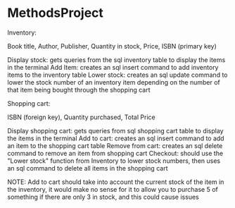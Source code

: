 # MethodsProject

Inventory:

Book title, Author, Publisher, Quantity in stock, Price, ISBN (primary key)

Display stock: gets queries from the sql inventory table to display the items in the terminal
Add Item: creates an sql insert command to add inventory items to the inventory table
Lower stock: creates an sql update command to lower the stock number of an inventory item depending on the number of that item being bought through the shopping cart

Shopping cart:

ISBN (foreign key), Quantity purchased, Total Price

Display shopping cart: gets queries from sql shopping cart table to display the items in the terminal
Add to cart: creates an sql insert command to add an item to the shopping cart table
Remove from cart: creates an sql delete command to remove an item from shopping cart
Checkout: should use the "Lower stock" function from Inventory to lower stock numbers, then uses an sql command to delete all items in the shopping cart

NOTE: Add to cart should take into account the current stock of the item in the inventory, it would make no sense for it to allow you to purchase 5 of something if there are only 3 in stock, and this could cause issues

